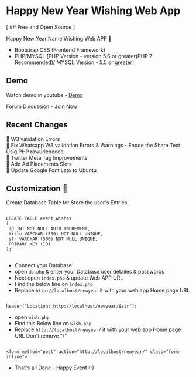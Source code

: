 # Happy New Year Wishing Web App


[ ## Free and Open Source ]


Happy New Year Name Wishing Web APP :100:

- Bootstrap CSS (Frontend Framework)
- PHP/MYSQL [PHP Version - version 5.6 or greater(PHP 7 Recommended)/ MYSQL Version -  5.5 or greater]

## Demo

Watch demo in youtube - <a href="https://youtu.be/WoVyj0X2-EA" target="_blank">Demo</a>

Forum Discussion - <a href="https://goo.gl/Mkebuv" target="_blank">Join Now</a>

## Recent Changes

:bug: W3 validation Errors <br>
:bug: Fix Whatsapp W3 validation Errors & Warnings - Enode the Share Text Usig PHP rawurlencode <br>
:art: Twitter Meta Tag Improvements <br>
:art: Add Ad Placements Slots <br>
:art: Update Google Font Lato to Ubuntu <br>


## Customization :electric_plug:

Create Database Table for Store the user's Entries.

```

CREATE TABLE event_wishes
(
 id INT NOT NULL AUTO_INCREMENT,
 title VARCHAR (500) NOT NULL UNIQUE, 
 str VARCHAR (500) NOT NULL UNIQUE,
 PRIMARY KEY (ID)
);


```

- Connect your Database
- open `db.php` & enter your Database user detailes & passwords
- Next open `index.php` & update Web APP URL
- Find the below line on `index.php`
- Replace `http://localhost/newyear` it with your web app Home page URL

```

header("Location: http://localhost/newyear/$str");

```

- open `wish.php`
- Find this Below line on `wish.php`
- Replace `http://localhost/newyear/` it with your web app Home page URL Don't remove "/" 

```

<form method="post" action="http://localhost/newyear/" class="form-inline">

```

- That's all Done - Happy Event :-) 

